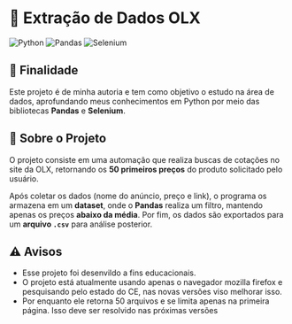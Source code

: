 # 🛒 Extração de Dados OLX

![Python](https://img.shields.io/badge/Python-3.10+-blue?logo=python&logoColor=white)
![Pandas](https://img.shields.io/badge/Pandas-Used-150458?logo=pandas&logoColor=white)
![Selenium](https://img.shields.io/badge/Selenium-Automation-43B02A?logo=selenium&logoColor=white)

## 🎯 Finalidade

Este projeto é de minha autoria e tem como objetivo o estudo na área de dados, aprofundando meus conhecimentos em Python por meio das bibliotecas **Pandas** e **Selenium**.

## 📌 Sobre o Projeto

O projeto consiste em uma automação que realiza buscas de cotações no site da OLX, retornando os **50 primeiros preços** do produto solicitado pelo usuário.

Após coletar os dados (nome do anúncio, preço e link), o programa os armazena em um **dataset**, onde o **Pandas** realiza um filtro, mantendo apenas os preços **abaixo da média**. Por fim, os dados são exportados para um **arquivo `.csv`** para análise posterior.

## ⚠️ Avisos
* Esse projeto foi desenvildo a fins educacionais.
* O projeto está atualmente usando apenas o navegador mozilla firefox e pesquisando pelo estado do CE, nas novas versões viso melhorar isso.
* Por enquanto ele retorna 50 arquivos e se limita apenas na primeira página. Isso deve ser resolvido nas próximas versões